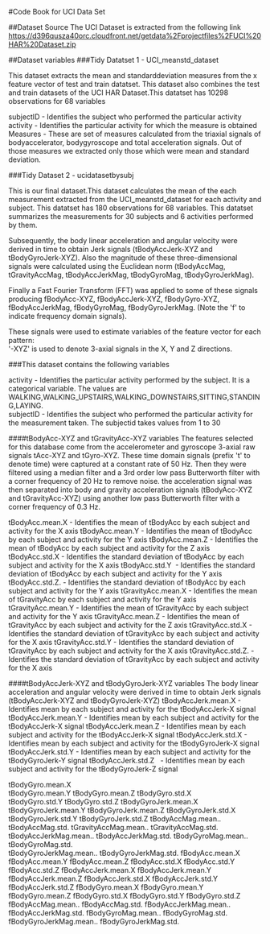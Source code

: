 #Code Book for UCI Data Set

##Dataset Source
 The UCI Dataset is extracted from the following link
 https://d396qusza40orc.cloudfront.net/getdata%2Fprojectfiles%2FUCI%20HAR%20Dataset.zip
 
 
##Dataset variables
###Tidy Datatset 1 - UCI_meanstd_dataset

This dataset extracts the mean and standarddeviation measures from the x feature vector of test and train datatset. This dataset also combines the test and train datasets of the UCI HAR Dataset.This datatset has 10298 observations for  68 variables


subjectID - Identifies the subject who performed the particular activity
activity - Identifies the particular activity for which the measure is obtained
Measures  - These are set of measures calculated from the triaxial signals of bodyaccelerator, bodygyroscope and total acceleration signals. Out of those measures we extracted only those which were mean and standard deviation.

###Tidy Dataset 2 - ucidatasetbysubj

  This is our final dataset.This dataset calculates the mean of the each measurement extracted from the UCI_meanstd_dataset for each activity and  subject. This datatset has 180 observations for 68 variables. This datatset summarizes the measurements for 30 subjects and 6 activities performed by them. 
 

Subsequently, the body linear acceleration and angular velocity were derived in time to obtain Jerk signals (tBodyAccJerk-XYZ and tBodyGyroJerk-XYZ). Also the magnitude of these three-dimensional signals were calculated using the Euclidean norm (tBodyAccMag, tGravityAccMag, tBodyAccJerkMag, tBodyGyroMag, tBodyGyroJerkMag). 

Finally a Fast Fourier Transform (FFT) was applied to some of these signals producing fBodyAcc-XYZ, fBodyAccJerk-XYZ, fBodyGyro-XYZ, fBodyAccJerkMag, fBodyGyroMag, fBodyGyroJerkMag. (Note the 'f' to indicate frequency domain signals). 

These signals were used to estimate variables of the feature vector for each pattern:  
'-XYZ' is used to denote 3-axial signals in the X, Y and Z directions.
  
###This dataset contains the following variables
  
activity             - Identifies the particular activity performed by the subject. It is a categorical variable. 
                       The values are WALKING,WALKING_UPSTAIRS,WALKING_DOWNSTAIRS,SITTING,STANDING,LAYING.  
subjectID            - Identifies the subject who performed the particular activity for the measurement taken. 
                       The subjectid   takes values from 1 to 30
                       
####tBodyAcc-XYZ and tGravityAcc-XYZ variables 
The features selected for this database come from the accelerometer and gyroscope 3-axial raw signals tAcc-XYZ and tGyro-XYZ. These time domain signals (prefix 't' to denote time) were captured at a constant rate of 50 Hz. Then they were filtered using a median filter and a 3rd order low pass Butterworth filter with a corner frequency of 20 Hz to remove noise.
the acceleration signal was then separated into body and gravity acceleration signals (tBodyAcc-XYZ and tGravityAcc-XYZ) using another low pass Butterworth filter with a corner frequency of 0.3 Hz. 

tBodyAcc.mean.X      - Identifies the mean of tBodyAcc by each subject and activity for the X axis
tBodyAcc.mean.Y      - Identifies the mean of tBodyAcc by each subject and activity for the Y axis
tBodyAcc.mean.Z      - Identifies the mean of tBodyAcc by each subject and activity for the Z axis
tBodyAcc.std.X       - Identifies the standard deviation of tBodyAcc by each subject and activity for the X axis
tBodyAcc.std.Y       - Identifies the standard deviation of tBodyAcc by each subject and activity for the Y axis
tBodyAcc.std.Z.      - Identifies the standard deviation of tBodyAcc by each subject and activity for the Y axis
tGravityAcc.mean.X   - Identifies the mean of tGravityAcc by each subject and activity for the Y axis
tGravityAcc.mean.Y   - Identifies the mean of tGravityAcc by each subject and activity for the Y axis
tGravityAcc.mean.Z   - Identifies the mean of tGravityAcc by each subject and activity for the Z axis
tGravityAcc.std.X    - Identifies the standard deviation of tGravityAcc by each subject and activity for the X axis
tGravityAcc.std.Y    - Identifies the standard deviation of tGravityAcc by each subject and activity for the X axis
tGravityAcc.std.Z.   - Identifies the standard deviation of tGravityAcc by each subject and activity for the X axis

####tBodyAccJerk-XYZ and tBodyGyroJerk-XYZ variables
The body linear acceleration and angular velocity were derived in time to obtain Jerk signals (tBodyAccJerk-XYZ and tBodyGyroJerk-XYZ)
tBodyAccJerk.mean.X  - Identifies mean by each subject and activity for the tBodyAccJerk-X signal
tBodyAccJerk.mean.Y  - Identifies mean by each subject and activity for the tBodyAccJerk-X signal
tBodyAccJerk.mean.Z  - Identifies mean by each subject and activity for the tBodyAccJerk-X signal
tBodyAccJerk.std.X   - Identifies mean by each subject and activity for the tBodyGyroJerk-X signal
tBodyAccJerk.std.Y   - Identifies mean by each subject and activity for the tBodyGyroJerk-Y signal
tBodyAccJerk.std.Z   - Identifies mean by each subject and activity for the tBodyGyroJerk-Z signal 


tBodyGyro.mean.X     
tBodyGyro.mean.Y
tBodyGyro.mean.Z
tBodyGyro.std.X        
tBodyGyro.std.Y
tBodyGyro.std.Z
tBodyGyroJerk.mean.X
tBodyGyroJerk.mean.Y
tBodyGyroJerk.mean.Z
tBodyGyroJerk.std.X
tBodyGyroJerk.std.Y
tBodyGyroJerk.std.Z
tBodyAccMag.mean..
tBodyAccMag.std.
tGravityAccMag.mean..
tGravityAccMag.std.
tBodyAccJerkMag.mean..
tBodyAccJerkMag.std.
tBodyGyroMag.mean..
tBodyGyroMag.std.    
tBodyGyroJerkMag.mean..
tBodyGyroJerkMag.std.
fBodyAcc.mean.X
fBodyAcc.mean.Y
fBodyAcc.mean.Z
fBodyAcc.std.X
fBodyAcc.std.Y
fBodyAcc.std.Z
fBodyAccJerk.mean.X
fBodyAccJerk.mean.Y
fBodyAccJerk.mean.Z
fBodyAccJerk.std.X
fBodyAccJerk.std.Y
fBodyAccJerk.std.Z
fBodyGyro.mean.X
fBodyGyro.mean.Y
fBodyGyro.mean.Z
fBodyGyro.std.X
fBodyGyro.std.Y
fBodyGyro.std.Z
fBodyAccMag.mean..
fBodyAccMag.std.
fBodyAccJerkMag.mean..
fBodyAccJerkMag.std.
fBodyGyroMag.mean..
fBodyGyroMag.std.
fBodyGyroJerkMag.mean..
fBodyGyroJerkMag.std. 




  
  




